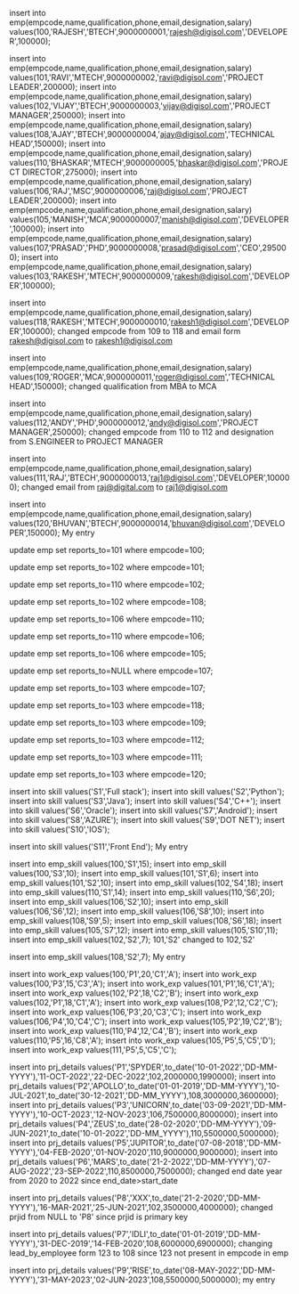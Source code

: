 insert into emp(empcode,name,qualification,phone,email,designation,salary) values(100,'RAJESH','BTECH',9000000001,'rajesh@digisol.com','DEVELOPER',100000);


insert into emp(empcode,name,qualification,phone,email,designation,salary) values(101,'RAVI','MTECH',9000000002,'ravi@digisol.com','PROJECT LEADER',200000);
insert into emp(empcode,name,qualification,phone,email,designation,salary) values(102,'VIJAY','BTECH',9000000003,'vijay@digisol.com','PROJECT MANAGER',250000);
insert into emp(empcode,name,qualification,phone,email,designation,salary) values(108,'AJAY','BTECH',9000000004,'ajay@digisol.com','TECHNICAL HEAD',150000);
insert into emp(empcode,name,qualification,phone,email,designation,salary) values(110,'BHASKAR','MTECH',9000000005,'bhaskar@digisol.com','PROJECT DIRECTOR',275000);
insert into emp(empcode,name,qualification,phone,email,designation,salary) values(106,'RAJ','MSC',9000000006,'raj@digisol.com','PROJECT LEADER',200000);
insert into emp(empcode,name,qualification,phone,email,designation,salary) values(105,'MANISH','MCA',9000000007,'manish@digisol.com','DEVELOPER',100000);
insert into emp(empcode,name,qualification,phone,email,designation,salary) values(107,'PRASAD','PHD',9000000008,'prasad@digisol.com','CEO',295000);
insert into emp(empcode,name,qualification,phone,email,designation,salary) values(103,'RAKESH','MTECH',9000000009,'rakesh@digisol.com','DEVELOPER',100000);

insert into emp(empcode,name,qualification,phone,email,designation,salary) values(118,'RAKESH','MTECH',9000000010,'rakesh1@digisol.com','DEVELOPER',100000);
changed empcode from 109 to 118 and email form rakesh@digisol.com to rakesh1@digisol.com

insert into emp(empcode,name,qualification,phone,email,designation,salary) values(109,'ROGER','MCA',9000000011,'roger@digisol.com','TECHNICAL HEAD',150000);
changed qualification from MBA to MCA

insert into emp(empcode,name,qualification,phone,email,designation,salary) values(112,'ANDY','PHD',9000000012,'andy@digisol.com','PROJECT MANAGER',250000);
changed empcode from 110 to 112 and designation from  S.ENGINEER to PROJECT MANAGER

insert into emp(empcode,name,qualification,phone,email,designation,salary) values(111,'RAJ','BTECH',9000000013,'raj1@digisol.com','DEVELOPER',100000);
changed email from raj@digital.com to raj1@digisol.com

insert into emp(empcode,name,qualification,phone,email,designation,salary) values(120,'BHUVAN','BTECH',9000000014,'bhuvan@digisol.com','DEVELOPER',150000);
My entry

update emp
set reports_to=101
where empcode=100;

update emp
set reports_to=102
where empcode=101;

update emp
set reports_to=110
where empcode=102;

update emp
set reports_to=102
where empcode=108;

update emp
set reports_to=106
where empcode=110;

update emp
set reports_to=110
where empcode=106;

update emp
set reports_to=106
where empcode=105;

update emp
set reports_to=NULL
where empcode=107;

update emp
set reports_to=103
where empcode=107;

update emp
set reports_to=103
where empcode=118;

update emp
set reports_to=103
where empcode=109;

update emp
set reports_to=103
where empcode=112;

update emp
set reports_to=103
where empcode=111;

update emp
set reports_to=103
where empcode=120;

insert into skill values('S1','Full stack');
insert into skill values('S2','Python');
insert into skill values('S3','Java');
insert into skill values('S4','C++');
insert into skill values('S6','Oracle');
insert into skill values('S7','Android');
insert into skill values('S8','AZURE');
insert into skill values('S9','DOT NET');
insert into skill values('S10','IOS');

insert into skill values('S11','Front End'); 
My entry

insert into emp_skill values(100,'S1',15);
insert into emp_skill values(100,'S3',10);
insert into emp_skill values(101,'S1',6);
insert into emp_skill values(101,'S2',10);
insert into emp_skill values(102,'S4',18);
insert into emp_skill values(110,'S1',14);
insert into emp_skill values(110,'S6',20);
insert into emp_skill values(106,'S2',10);
insert into emp_skill values(106,'S6',12);
insert into emp_skill values(106,'S8',10);
insert into emp_skill values(108,'S9',5);
insert into emp_skill values(108,'S6',18);
insert into emp_skill values(105,'S7',12);
insert into emp_skill values(105,'S10',11);
insert into emp_skill values(102,'S2',7);
101,'S2' changed to 102,'S2'

insert into emp_skill values(108,'S2',7);
My entry

insert into work_exp values(100,'P1',20,'C1','A');
insert into work_exp values(100,'P3',15,'C3','A');
insert into work_exp values(101,'P1',16,'C1','A');
insert into work_exp values(102,'P2',18,'C2','B');
insert into work_exp values(102,'P1',18,'C1','A');
insert into work_exp values(108,'P2',12,'C2','C');
insert into work_exp values(106,'P3',20,'C3','C');
insert into work_exp values(106,'P4',10,'C4','C');
insert into work_exp values(105,'P2',19,'C2','B');
insert into work_exp values(110,'P4',12,'C4','B');
insert into work_exp values(110,'P5',16,'C8','A');
insert into work_exp values(105,'P5',5,'C5','D');
insert into work_exp values(111,'P5',5,'C5','C');



insert into prj_details values('P1','SPYDER',to_date('10-01-2022','DD-MM-YYYY'),'11-OCT-2022','22-DEC-2022',102,2000000,1990000);
insert into prj_details values('P2','APOLLO',to_date('01-01-2019','DD-MM-YYYY'),'10-JUL-2021',to_date('30-12-2021','DD-MM_YYYY'),108,3000000,3600000);
insert into prj_details values('P3','UNICORN',to_date('03-09-2021','DD-MM-YYYY'),'10-OCT-2023','12-NOV-2023',106,7500000,8000000);
insert into prj_details values('P4','ZEUS',to_date('28-02-2020','DD-MM-YYYY'),'09-JUN-2021',to_date('10-01-2022','DD-MM_YYYY'),110,5500000,5000000);
insert into prj_details values('P5','JUPITOR',to_date('07-08-2018','DD-MM-YYYY'),'04-FEB-2020','01-NOV-2020',110,9000000,9000000);
insert into prj_details values('P6','MARS',to_date('21-2-2022','DD-MM-YYYY'),'07-AUG-2022','23-SEP-2022',110,8500000,7500000);
changed end date year from 2020 to 2022 since end_date>start_date

insert into prj_details values('P8','XXX',to_date('21-2-2020','DD-MM-YYYY'),'16-MAR-2021','25-JUN-2021',102,3500000,4000000);
changed prjid from NULL to 'P8' since prjid is primary key

insert into prj_details values('P7','IDLI',to_date('01-01-2019','DD-MM-YYYY'),'31-DEC-2019','14-FEB-2020',108,6000000,6900000);
changing lead_by_employee form 123 to 108 since 123 not present in empcode in emp

insert into prj_details values('P9','RISE',to_date('08-MAY-2022','DD-MM-YYYY'),'31-MAY-2023','02-JUN-2023',108,5500000,5000000);
my entry


